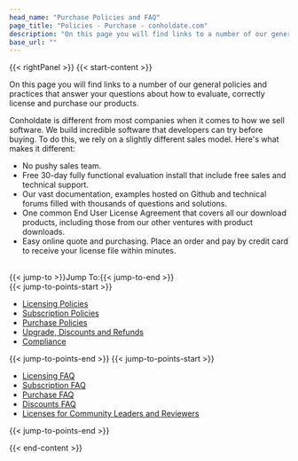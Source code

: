 ```yaml
---
head_name: "Purchase Policies and FAQ"
page_title: "Policies - Purchase - conholdate.com"
description: "On this page you will find links to a number of our general policies and practices that answer your questions about how to evaluate, correctly license and purchase our products"
base_url: ""
---
```

{{< rightPanel >}}
{{< start-content >}}

On this page you will find links to a number of our general policies and practices that answer your questions about how to evaluate, correctly license and purchase our products.

Conholdate is different from most companies when it comes to how we sell software. We build incredible software that developers can try before buying. To do this, we rely on a slightly different sales model. Here's what makes it different:

* No pushy sales team.
* Free 30-day fully functional evaluation install that include free sales and technical support.
* Our vast documentation, examples hosted on Github and technical forums filled with thousands of questions and solutions.
* One common End User License Agreement that covers all our download products, including those from our other ventures with product downloads.
* Easy online quote and purchasing. Place an order and pay by credit card to receive your license file within minutes.

&nbsp;  
{{< jump-to >}}Jump To:{{< jump-to-end >}}                                                      
{{< jump-to-points-start >}}
* [Licensing Policies]()
* [Subscription Policies]()
* [Purchase Policies]()
* [Upgrade, Discounts and Refunds]()
* [Compliance]()

{{< jump-to-points-end >}}
{{< jump-to-points-start >}}
* [Licensing FAQ]()
* [Subscription FAQ]()
* [Purchase FAQ]()
* [Discounts FAQ]()
* [Licenses for Community Leaders and Reviewers]()


{{< jump-to-points-end >}}


{{< end-content >}}